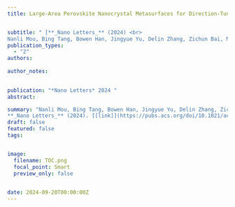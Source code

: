 ```yaml
---
title: Large-Area Perovskite Nanocrystal Metasurfaces for Direction-Tunable Lasing


subtitle: " [**_Nano Letters_** (2024) <br> 
Nanli Mou, Bing Tang, Bowen Han, Jingyue Yu, Delin Zhang, Zichun Bai, Mou Zhong, Biye Xie, Zhaoyu Zhang, Shikai Deng, Andrey L. Rogach, Jingtian Hu and **Jun Guan*** ]（https://pubs.acs.org/doi/10.1021/acs.nanolett.4c03921）"
publication_types:
  - "2"
authors: 
  
author_notes:
  

publication: "*Nano Letters* 2024 "
abstract: 

summary: "Nanli Mou, Bing Tang, Bowen Han, Jingyue Yu, Delin Zhang, Zichun Bai, Mou Zhong, Biye Xie, Zhaoyu Zhang, Shikai Deng, Andrey L. Rogach, Jingtian Hu and **Jun Guan***  <br>
**_Nano Letters_** (2024). [[link]](https://pubs.acs.org/doi/10.1021/acs.nanolett.4c03921)"
draft: false
featured: false
tags:


image:
  filename: TOC.png
  focal_point: Smart
  preview_only: false

 
date: 2024-09-20T00:00:00Z
---
```







